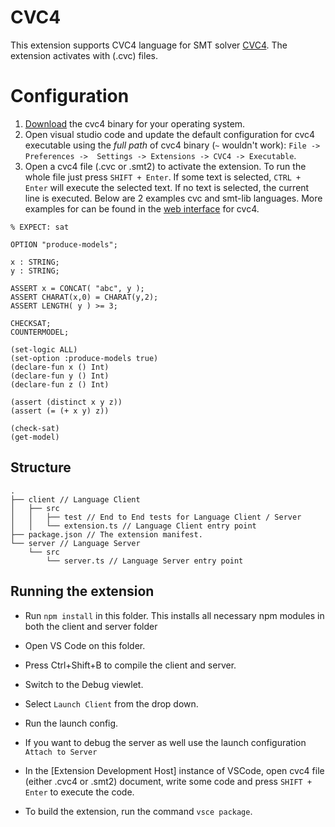 # CVC4

This extension supports CVC4 language for SMT solver [CVC4](http://cvc4.cs.stanford.edu/web/). The extension activates with (.cvc) files. 

# Configuration

1. [Download](http://cvc4.cs.stanford.edu/downloads/) the cvc4 binary for your operating system.
2. Open visual studio code and update the default configuration for cvc4 executable using the *full path* of cvc4 binary (`~` wouldn't work): `File -> Preferences ->  Settings -> Extensions -> CVC4 -> Executable`. 
3. Open a cvc4 file (.cvc or .smt2) to activate the extension. To run the whole file just press `SHIFT + Enter`. If some text is selected, `CTRL + Enter` will execute the selected text. If no text is selected, the current line is executed. Below are 2 examples cvc and smt-lib languages.  More examples for can be found in the [web interface](http://kind.cs.uiowa.edu:8080/cvc-app) for cvc4. 

 ```
 % EXPECT: sat

OPTION "produce-models";

x : STRING;
y : STRING;

ASSERT x = CONCAT( "abc", y );
ASSERT CHARAT(x,0) = CHARAT(y,2);
ASSERT LENGTH( y ) >= 3;

CHECKSAT;
COUNTERMODEL;
 ```

```
(set-logic ALL)
(set-option :produce-models true)
(declare-fun x () Int)
(declare-fun y () Int)
(declare-fun z () Int)

(assert (distinct x y z))
(assert (= (+ x y) z))

(check-sat)
(get-model)
 ```

## Structure

```
.
├── client // Language Client
│   ├── src
│   │   ├── test // End to End tests for Language Client / Server
│   │   └── extension.ts // Language Client entry point
├── package.json // The extension manifest.
└── server // Language Server
    └── src
        └── server.ts // Language Server entry point
```

## Running the extension

- Run `npm install` in this folder. This installs all necessary npm modules in both the client and server folder
- Open VS Code on this folder.
- Press Ctrl+Shift+B to compile the client and server.
- Switch to the Debug viewlet.
- Select `Launch Client` from the drop down.
- Run the launch config.
- If you want to debug the server as well use the launch configuration `Attach to Server`
- In the [Extension Development Host] instance of VSCode, open cvc4 file (either .cvc4 or .smt2) document, write some code and press `SHIFT + Enter` to execute the code. 

- To build the extension, run the command `vsce package`.